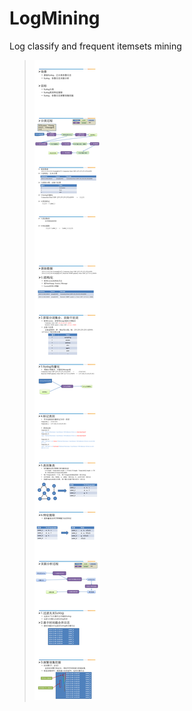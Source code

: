 # LogMining
 Log classify and frequent itemsets mining


>![Alt text](https://github.com/BYRans/LogMining/blob/master/ReadMe.jpg)
